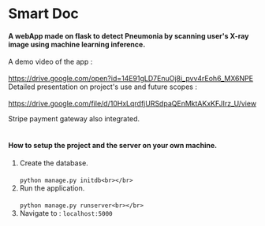 # Smart Doc
#### A webApp made on flask to detect Pneumonia by scanning user's X-ray image using machine learning inference.

A demo video of the app :<br></br>
https://drive.google.com/open?id=14E91gLD7EnuOj8i_pvv4rEoh6_MX6NPE<br>
Detailed presentation on project's use and future scopes :<br></br>
https://drive.google.com/file/d/10HxLqrdfjURSdpaQEnMktAKxKFJIrz_U/view

Stripe payment gateway also integrated.<br></br>
#### How to setup the project and the server on your own machine.
1. Create the database.<br></br>
   `python manage.py initdb<br></br>`
2. Run the application.<br></br>
   `python manage.py runserver<br></br>`
3. Navigate to :
   `localhost:5000`
   
